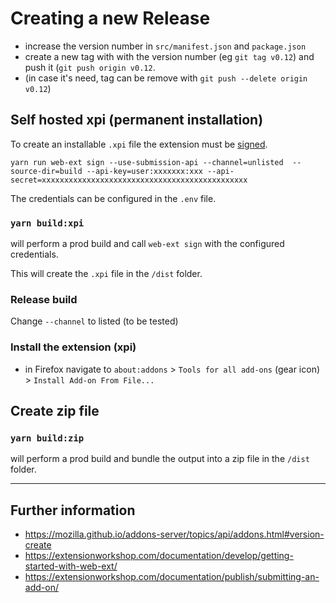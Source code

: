 # Creating a new Release

- increase the version number in `src/manifest.json` and `package.json`
- create a new tag with with the version number (eg `git tag v0.12`) and push it (`git push origin v0.12`.
- (in case it's need, tag can be remove with `git push --delete origin v0.12`)

## Self hosted xpi (permanent installation)
To create an installable `.xpi` file the extension must be [signed](https://extensionworkshop.com/documentation/develop/web-ext-command-reference/#web-ext_sign).

```
yarn run web-ext sign --use-submission-api --channel=unlisted  --source-dir=build --api-key=user:xxxxxxx:xxx --api-secret=xxxxxxxxxxxxxxxxxxxxxxxxxxxxxxxxxxxxxxxxxxxxxx
```

The credentials can be configured in the `.env` file. 

### `yarn build:xpi` 
will perform a prod build and call `web-ext sign` with the configured credentials.

This will create the `.xpi` file in the `/dist` folder.

### Release build
Change `--channel` to listed (to be tested) 

### Install the extension (xpi)
- in Firefox navigate to `about:addons` > `Tools for all add-ons` (gear icon) > `Install Add-on From File...`

## Create zip file

### `yarn build:zip`

will perform a prod build and bundle the output into a zip file in the `/dist` folder.

---

## Further information
- https://mozilla.github.io/addons-server/topics/api/addons.html#version-create
- https://extensionworkshop.com/documentation/develop/getting-started-with-web-ext/
- https://extensionworkshop.com/documentation/publish/submitting-an-add-on/
